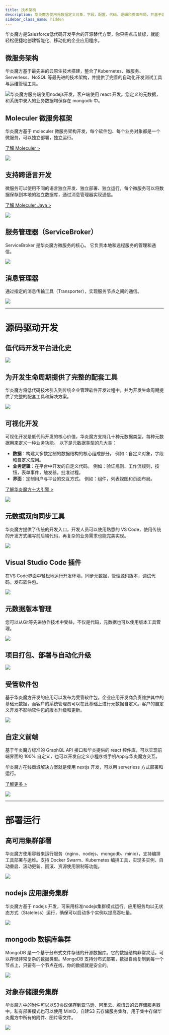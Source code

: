 ```yaml
---
title: 技术架构
description: 华炎魔方使用元数据定义对象，字段，配置，代码，逻辑和页面布局，并基于这些元数据自动生成系统的数据结构以及Steedos应用程序的用户界面和自动化逻辑。
sidebar_class_name: hidden
---
```


华炎魔方是Salesforce低代码开发平台的开源替代方案，你只需点击鼠标，就能轻松便捷地创建智能化、移动化的企业应用程序。

## 微服务架构

华炎魔方基于最先进的云原生技术搭建，整合了Kubernetes、微服务、Serverless、NoSQL 等最先进的技术架构，并提供了完善的自动化开发测试工具与运维管理工具。

 ![](https://console.steedos.cn/api/files/images/admuCLjYNZiNgxfEz)华炎魔方服务端使用nodejs开发，客户端使用 react 开发。您定义的元数据，和系统中录入的业务数据均保存在 mongodb 中。

## Moleculer 微服务框架

华炎魔方基于 moleculer 微服务架构开发，每个软件包、每个业务对象都是一个微服务，可以独立部署，独立运行。

[了解 Moleculer >](https://moleculer.services/zh/)

 ![](https://console.steedos.cn/api/files/images/6grK6bKPqHHjjEJHq)

## 支持跨语言开发

微服务可以使用不同的语言独立开发、独立部署、独立运行，每个微服务可以将数据保存到本地的独立数据库，通过消息管理器实现通信。

[了解 Moleculer Java >](https://moleculer-java.github.io/site/introduction.html)

 ![](https://console.steedos.cn/api/files/images/yTwzxv7nuiTZvCK2A)

## 服务管理器（ServiceBroker）

ServiceBroker 是华炎魔方微服务的核心。 它负责本地和远程服务的管理和通信。

 ![](https://console.steedos.cn/api/files/images/JCZwdv5XtSngwmHBt)

## 消息管理器

通过指定的消息传输工具（Transporter），实现服务节点之间的通信。

 ![](https://console.steedos.cn/api/files/images/CuvkMuxjb62mkvvNX)


---

# 源码驱动开发

## 低代码开发平台进化史

 ![](https://console.steedos.cn/api/files/images/SSZgJ2dpFpzfffWdR)

## 为开发生命周期提供了完整的配套工具

华炎魔方将低代码技术引入到传统企业管理软件开发过程中，并为开发生命周期提供了完整的配套工具和解决方案。

 ![](https://console.steedos.cn/api/files/images/iLM3NYmEGqMpiHbzF)

## 可视化开发

可视化开发是低代码开发的核心价值，华炎魔方支持几十种元数据类型，每种元数据用来定义一种业务功能。 以下是元数据类型的几大类：

* **数据**：构建大多数定制的数据结构的核心组成部分。 例如：自定义对象，字段和自定义应用。
* **业务逻辑**：在平台中开发的自定义代码。 例如：验证规则、工作流规则，按钮，表单事件，触发器，批准过程。
* **界面**：定制用户与平台的交互方式。 例如：组件，列表视图和页面布局。

[了解华炎魔方十大引擎 >](https://www.steedos.cn/platform/features)

 ![](https://console.steedos.cn/api/files/images/3LNPg25EdguADaxav)

## 元数据双向同步工具

华炎魔方提供了传统的开发入口，开发人员可以使用熟悉的 VS Code，使用传统的开发方式编写前后端代码，再复杂的业务需求也能完美实现。

 ![](https://console.steedos.cn/api/files/images/snD3bmj7ZxvJPLfAd)

## Visual Studio Code 插件

在VS Code界面中轻松地运行开发环境，同步元数据，管理源码版本，调试代码，发布软件包。

 ![](https://console.steedos.cn/api/files/images/KA6JrBS9A7o9C5uCk)

## 元数据版本管理

您可以从Git等先进协作技术中受益，不仅是代码，元数据也可以使用版本工具管理。

 ![](https://console.steedos.cn/api/files/images/hJrKcQm3MQwvQoNJB)

## 项目打包、部署与自动化升级

 ![](https://console.steedos.cn/api/files/images/TcDzzFWtckNdNxcZm)

## 受管软件包

基于华炎魔方开发的应用可以发布为受管软件包，企业应用开发商负责维护其中的基础元数据，而客户的系统管理员可以在此基础上进行元数据自定义。客户的自定义开发不影响软件包的版本升级和更新。

 ![](https://console.steedos.cn/api/files/images/kYJeDxZruhcLkbLXq)

## 自定义前端

基于华炎魔方标准的 GraphQL API 接口和华炎提供的 react 控件库，可以实现前端界面的 100% 自定义，也可以开发自定义小程序或手机App与华炎魔方交互。

华炎魔方在线商城解决方案就是使用 nextjs 开发，可以用 serverless 方式部署和运行。

[了解更多 >](https://www.steedos.cn/docs/solutions/ecommerce)

 ![](https://console.steedos.cn/api/files/images/wzz6MmaB5uRN3pedf)


---

# 部署运行

## 高可用集群部署

华炎魔方使用容器来运行服务（nginx、nodejs、mongodb、minio），支持编排工具部署与运维。支持 Docker Swarm、Kubernetes 编排工具，实现多实例、自动重启、滚动更新、回滚、资源使用限制等功能。

 ![](https://console.steedos.cn/api/files/images/NGJd98jZZiWjkaaJX)

## nodejs 应用服务集群

华炎魔方基于 nodejs 开发，可采用标准nodejs集群模式运行。应用服务均以无状态方式（Stateless）运行，确保可以启动多个实例以提高吞吐量。

 ![](https://console.steedos.cn/api/files/images/3fq9v7FGjXzFBcjPn)

## mongodb 数据库集群

MongoDB 是一个基于分布式文件存储的开源数据库。它的数据结构非常灵活，可以存储非常复杂的数据类型。MongoDB 支持分布式部署，数据自动复制到每一个节点上，只要有一个节点在线，你的数据就是安全的。

 ![](https://console.steedos.cn/api/files/images/g5KvYnEuCnaG3s95n)

## 对象存储服务集群

华炎魔方中的附件可以以S3协议保存到亚马逊、阿里云、腾讯云的云存储服务器中。私有部署模式也可以使用 MinIO，自建S3 云存储服务集群，用于集中存储华炎魔方中所有的附件、图片等文件。

 ![](https://console.steedos.cn/api/files/images/9v2a6dXe6RE6rsvSi)